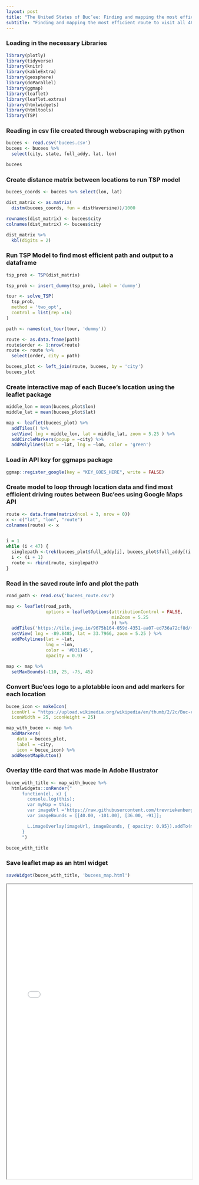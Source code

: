 ```yaml
---
layout: post
title: "The United States of Buc’ee: Finding and mapping the most efficient route to visit all 46 Buc'ees locations"
subtitle: "Finding and mapping the most efficient route to visit all 46 Buc'ees locations"
---
```

### Loading in the necessary Libraries

``` r
library(plotly)
library(tidyverse)
library(knitr)
library(kableExtra)
library(geosphere)
library(doParallel)
library(ggmap)
library(leaflet)
library(leaflet.extras)
library(htmlwidgets)
library(htmltools)
library(TSP)
```

### Reading in csv file created through webscraping with python

``` r
bucees <- read.csv('bucees.csv')
bucees <- bucees %>%
  select(city, state, full_addy, lat, lon)

bucees
```

### Create distance matrix between locations to run TSP model

``` r
bucees_coords <- bucees %>% select(lon, lat)

dist_matrix <- as.matrix(
  distm(bucees_coords, fun = distHaversine))/1000

rownames(dist_matrix) <- bucees$city
colnames(dist_matrix) <- bucees$city

dist_matrix %>%
  kbl(digits = 2)
```

### Run TSP Model to find most efficient path and output to a dataframe

``` r
tsp_prob <- TSP(dist_matrix)

tsp_prob <- insert_dummy(tsp_prob, label = 'dummy')

tour <- solve_TSP(
  tsp_prob,
  method = 'two_opt',
  control = list(rep =16)
)

path <- names(cut_tour(tour, 'dummy'))

route <- as.data.frame(path)
route$order <- 1:nrow(route)
route <- route %>%
  select(order, city = path)

bucees_plot <- left_join(route, bucees, by = 'city')
bucees_plot
```

### Create interactive map of each Bucee’s location using the leaflet package

``` r
middle_lon = mean(bucees_plot$lon)
middle_lat = mean(bucees_plot$lat)

map <- leaflet(bucees_plot) %>% 
  addTiles() %>% 
  setView( lng = middle_lon, lat = middle_lat, zoom = 5.25 ) %>%
  addCircleMarkers(popup = ~city) %>%
  addPolylines(lat = ~lat, lng = ~lon, color = 'green')
```

### Load in API key for ggmaps package

``` r
ggmap::register_google(key = "KEY_GOES_HERE", write = FALSE)
```

### Create model to loop through location data and find most efficient driving routes between Buc’ees using Google Maps API

``` r
route <- data.frame(matrix(ncol = 3, nrow = 0))
x <- c("lat", "lon", "route")
colnames(route) <- x


i = 1
while (i < 47) {
  singlepath <-trek(bucees_plot$full_addy[i], bucees_plot$full_addy[(i + 1)])
  i <- (i + 1)
  route <- rbind(route, singlepath)
}
```

### Read in the saved route info and plot the path

``` r
road_path <- read.csv('bucees_route.csv')

map <- leaflet(road_path,
               options = leafletOptions(attributionControl = FALSE,
                                        minZoom = 5.25
                                        )) %>% 
  addTiles('https://tile.jawg.io/9675b164-059d-4351-aa07-ed736a72cf8d/{z}/{x}/{y}{r}.png?access-token=KEY_GOES_HERE') %>% 
  setView( lng = -89.8485, lat = 33.7966, zoom = 5.25 ) %>%
  addPolylines(lat = ~lat, 
               lng = ~lon, 
               color = '#D31145',
               opacity = 0.9)

map <- map %>%
  setMaxBounds(-110, 25, -75, 45)
```

### Convert Buc’ees logo to a plotabble icon and add markers for each location

``` r
bucee_icon <- makeIcon(
  iconUrl = "https://upload.wikimedia.org/wikipedia/en/thumb/2/2c/Buc-ee%27s_beaver.svg/352px-Buc-ee%27s_beaver.svg.png?20210624041100",
  iconWidth = 25, iconHeight = 25)

map_with_bucee <- map %>%
  addMarkers(
    data = bucees_plot,
    label = ~city,
    icon = bucee_icon) %>%
  addResetMapButton()
```

### Overlay title card that was made in Adobe Illustrator

``` r
bucee_with_title <- map_with_bucee %>%
  htmlwidgets::onRender("
      function(el, x) {
        console.log(this);
        var myMap = this;
        var imageUrl ='https://raw.githubusercontent.com/trevriekenberg/data/main/Bucees%20Sign-02-02.png';
        var imageBounds = [[40.00, -101.00], [36.00, -91]];

        L.imageOverlay(imageUrl, imageBounds, { opacity: 0.95}).addTo(myMap);
      }
      ")

bucee_with_title
```

### Save leaflet map as an html widget

``` r
saveWidget(bucee_with_title, 'bucees_map.html')
```
<iframe src="\img\bucees_map.html" height='800px' width='100%'></iframe>
